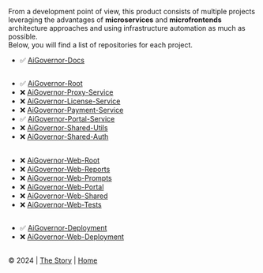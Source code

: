 From a development point of view, this product consists of multiple projects leveraging the advantages of __microservices__ and __microfrontends__ architecture approaches and using infrastructure automation as much as possible.  
Below, you will find a list of repositories for each project.  
- ✅ [AiGovernor-Docs]()  
##
- ✅ [AiGovernor-Root]()
- ❌ [AiGovernor-Proxy-Service]()
- ❌ [AiGovernor-License-Service]()
- ❌ [AiGovernor-Payment-Service]()
- ✅ [AiGovernor-Portal-Service]()
- ❌ [AiGovernor-Shared-Utils]()
- ❌ [AiGovernor-Shared-Auth]()  
##
- ❌ [AiGovernor-Web-Root]()
- ❌ [AiGovernor-Web-Reports]()
- ❌ [AiGovernor-Web-Prompts]()
- ❌ [AiGovernor-Web-Portal]()
- ❌ [AiGovernor-Web-Shared]()
- ❌ [AiGovernor-Web-Tests]()  
##
- ✅ [AiGovernor-Deployment]()
- ❌ [AiGovernor-Web-Deployment]()
##
  © 2024 | [The Story](ProductStory.md) | [Home](README.md)
